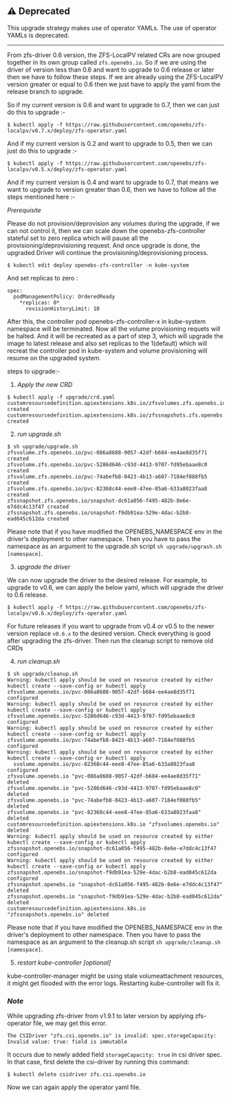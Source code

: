 ## :warning: Deprecated

This upgrade strategy makes use of operator YAMLs. The use of operator YAMLs is deprecated.

-------------------------------------

From zfs-driver 0.6 version, the ZFS-LocalPV related CRs are now grouped together in its own group called `zfs.openebs.io`. So if we are using the driver of version less than 0.6 and want to upgrade to 0.6 release or later then we have to follow these steps. If we are already using the ZFS-LocalPV version greater or equal to 0.6 then we just have to apply the yaml from the release branch to upgrade.

So if my current version is 0.6 and want to upgrade to 0.7, then we can just do this to upgrade :-

```
$ kubectl apply -f https://raw.githubusercontent.com/openebs/zfs-localpv/v0.7.x/deploy/zfs-operator.yaml
```

And if my current version is 0.2 and want to upgrade to 0.5, then we can just do this to upgrade :-

```
$ kubectl apply -f https://raw.githubusercontent.com/openebs/zfs-localpv/v0.5.x/deploy/zfs-operator.yaml
```

And if my current version is 0.4 and want to upgrade to 0.7, that means we want to upgrade to version greater than 0.6, then we have to follow all the steps mentioned here :-

*Prerequisite*

Please do not provision/deprovision any volumes during the upgrade, if we can not control it, then we can scale down the openebs-zfs-controller stateful set to zero replica which will pause all the provisioning/deprovisioning request. And once upgrade is done, the upgraded Driver will continue the provisioning/deprovisioning process.

```
$ kubectl edit deploy openebs-zfs-controller -n kube-system

```
And set replicas to zero :

```
spec:
  podManagementPolicy: OrderedReady
    *replicas: 0*
      revisionHistoryLimit: 10
```

After this, the controller pod openebs-zfs-controller-x in kube-system namespace will be terminated. Now all the volume provisioning requets will be halted. And it will be recreated as a part of step 3, which will upgrade the image to latest release and also set replicas to the 1(default) which will recreat the controller pod in kube-system and volume provisioning will resume on the upgraded system.

steps to upgrade:-

1. *Apply the new CRD*

```
$ kubectl apply -f upgrade/crd.yaml
customresourcedefinition.apiextensions.k8s.io/zfsvolumes.zfs.openebs.io created
customresourcedefinition.apiextensions.k8s.io/zfssnapshots.zfs.openebs.io created
```

2. *run upgrade.sh*

```
$ sh upgrade/upgrade.sh
zfsvolume.zfs.openebs.io/pvc-086a8608-9057-42df-b684-ee4ae8d35f71 created
zfsvolume.zfs.openebs.io/pvc-5286d646-c93d-4413-9707-fd95ebaae8c0 created
zfsvolume.zfs.openebs.io/pvc-74abefb8-8423-4b13-a607-7184ef088fb5 created
zfsvolume.zfs.openebs.io/pvc-82368c44-eee8-47ee-85a6-633a8023faa8 created
zfssnapshot.zfs.openebs.io/snapshot-dc61a056-f495-482b-8e6e-e7ddc4c13f47 created
zfssnapshot.zfs.openebs.io/snapshot-f9db91ea-529e-4dac-b2b8-ead045c612da created
```
Please note that if you have modified the OPENEBS_NAMESPACE env in the driver's deployment to other namespace. Then you have to pass the namespace as an argument to the upgrade.sh script `sh upgrade/upgrash.sh [namespace]`.


3. *upgrade the driver*

We can now upgrade the driver to the desired release. For example, to upgrade to v0.6, we can apply the below yaml, which will upgrade the driver to 0.6 release.

```
$ kubectl apply -f https://raw.githubusercontent.com/openebs/zfs-localpv/v0.6.x/deploy/zfs-operator.yaml
```

For future releases if you want to upgrade from v0.4 or v0.5 to the newer version replace `v0.6.x` to the desired version. Check everything is good after upgrading the zfs-driver. Then run the cleanup script to remove old CRDs


4. *run cleanup.sh*

```
$ sh upgrade/cleanup.sh
Warning: kubectl apply should be used on resource created by either kubectl create --save-config or kubectl apply
zfsvolume.openebs.io/pvc-086a8608-9057-42df-b684-ee4ae8d35f71 configured
Warning: kubectl apply should be used on resource created by either kubectl create --save-config or kubectl apply
zfsvolume.openebs.io/pvc-5286d646-c93d-4413-9707-fd95ebaae8c0 configured
Warning: kubectl apply should be used on resource created by either kubectl create --save-config or kubectl apply
zfsvolume.openebs.io/pvc-74abefb8-8423-4b13-a607-7184ef088fb5 configured
Warning: kubectl apply should be used on resource created by either kubectl create --save-config or kubectl apply
  svolume.openebs.io/pvc-82368c44-eee8-47ee-85a6-633a8023faa8 configured
zfsvolume.openebs.io "pvc-086a8608-9057-42df-b684-ee4ae8d35f71" deleted
zfsvolume.openebs.io "pvc-5286d646-c93d-4413-9707-fd95ebaae8c0" deleted
zfsvolume.openebs.io "pvc-74abefb8-8423-4b13-a607-7184ef088fb5" deleted
zfsvolume.openebs.io "pvc-82368c44-eee8-47ee-85a6-633a8023faa8" deleted
customresourcedefinition.apiextensions.k8s.io "zfsvolumes.openebs.io" deleted
Warning: kubectl apply should be used on resource created by either kubectl create --save-config or kubectl apply
zfssnapshot.openebs.io/snapshot-dc61a056-f495-482b-8e6e-e7ddc4c13f47 configured
Warning: kubectl apply should be used on resource created by either kubectl create --save-config or kubectl apply
zfssnapshot.openebs.io/snapshot-f9db91ea-529e-4dac-b2b8-ead045c612da configured
zfssnapshot.openebs.io "snapshot-dc61a056-f495-482b-8e6e-e7ddc4c13f47" deleted
zfssnapshot.openebs.io "snapshot-f9db91ea-529e-4dac-b2b8-ead045c612da" deleted
customresourcedefinition.apiextensions.k8s.io "zfssnapshots.openebs.io" deleted
```

Please note that if you have modified the OPENEBS_NAMESPACE env in the driver's deployment to other namespace. Then you have to pass the namespace as an argument to the cleanup.sh script `sh upgrade/cleanup.sh [namespace]`.

5. *restart kube-controller [optional]*

kube-controller-manager might be using stale volumeattachment resources, it might get flooded with the error logs. Restarting kube-controller will fix it.

### *Note*

While upgrading zfs-driver from v1.9.1 to later version by applying zfs-operator file, we may get this error.
```
The CSIDriver "zfs.csi.openebs.io" is invalid: spec.storageCapacity: Invalid value: true: field is immutable
```
It occurs due to newly added field `storageCapacity: true` in csi driver spec. In that case, first delete the csi-driver by running this command:
```
$ kubectl delete csidriver zfs.csi.openebs.io 
```
Now we can again apply the operator yaml file.
